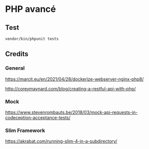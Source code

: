 # PHP avancé


## Test

    vendor/bin/phpunit tests

## Credits

### General

https://marcit.eu/en/2021/04/28/dockerize-webserver-nginx-php8/

http://coreymaynard.com/blog/creating-a-restful-api-with-php/

### Mock

https://www.stevenrombauts.be/2018/03/mock-api-requests-in-codeception-acceptance-tests/

### Slim Framework

https://akrabat.com/running-slim-4-in-a-subdirectory/